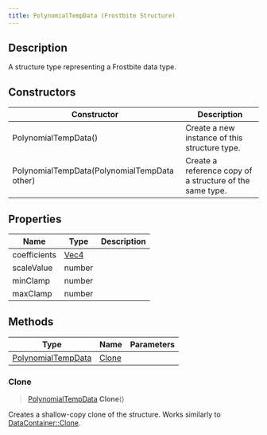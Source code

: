 ```yaml
---
title: PolynomialTempData (Frostbite Structure)
---
```

## Description

A structure type representing a Frostbite data type.

## Constructors

| Constructor                                  | Description                                              |
| -------------------------------------------- | -------------------------------------------------------- |
| PolynomialTempData()                         | Create a new instance of this structure type.            |
| PolynomialTempData(PolynomialTempData other) | Create a reference copy of a structure of the same type. |

## Properties

| Name         | Type                              | Description |
| ------------ | --------------------------------- | ----------- |
| coefficients | [Vec4](/vext/ref/cls/shr/Vec4) |             |
| scaleValue   | number                            |             |
| minClamp     | number                            |             |
| maxClamp     | number                            |             |

## Methods

| Type                                     | Name            | Parameters |
| ---------------------------------------- | --------------- | ---------- |
| [PolynomialTempData](PolynomialTempData) | [Clone](#clone) |            |

### Clone

> [PolynomialTempData](PolynomialTempData) **Clone**()

Creates a shallow-copy clone of the structure. Works similarly to [DataContainer::Clone](/vext/ref/cls/shr/datacontainer#clone).
